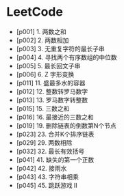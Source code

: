 # LeetCode

* [p001] 1. 两数之和
* [p002] 2. 两数相加
* [p003] 3. 无重复字符的最长子串
* [p004] 4. 寻找两个有序数组的中位数
* [p005] 5. 最长回文子串
* [p006] 6. Z 字形变换
* [p011] 11. 盛最多水的容器
* [p012] 12. 整数转罗马数字
* [p013] 13. 罗马数字转整数
* [p015] 15. 三数之和
* [p016] 16. 最接近的三数之和
* [p019] 19. 删除链表的倒数第N个节点
* [p023] 23. 合并K个排序链表
* [p029] 29. 两数相除
* [p032] 32. 最长有效括号
* [p041] 41. 缺失的第一个正数
* [p042] 42. 接雨水
* [p043] 43. 字符串相乘
* [p045] 45. 跳跃游戏 II